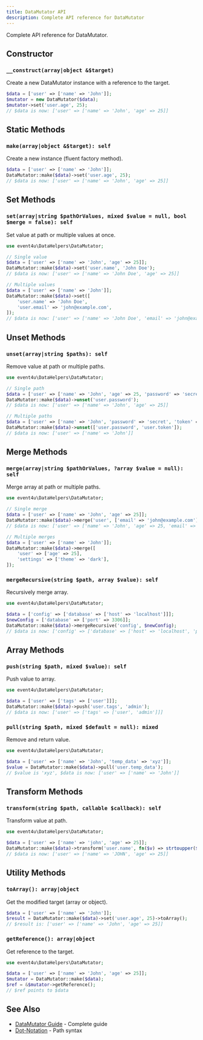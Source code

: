 ```yaml
---
title: DataMutator API
description: Complete API reference for DataMutator
---
```


Complete API reference for DataMutator.

## Constructor

### `__construct(array|object &$target)`

Create a new DataMutator instance with a reference to the target.

```php
$data = ['user' => ['name' => 'John']];
$mutator = new DataMutator($data);
$mutator->set('user.age', 25);
// $data is now: ['user' => ['name' => 'John', 'age' => 25]]
```

## Static Methods

### `make(array|object &$target): self`

Create a new instance (fluent factory method).

```php
$data = ['user' => ['name' => 'John']];
DataMutator::make($data)->set('user.age', 25);
// $data is now: ['user' => ['name' => 'John', 'age' => 25]]
```

## Set Methods

### `set(array|string $pathOrValues, mixed $value = null, bool $merge = false): self`

Set value at path or multiple values at once.

```php
use event4u\DataHelpers\DataMutator;

// Single value
$data = ['user' => ['name' => 'John', 'age' => 25]];
DataMutator::make($data)->set('user.name', 'John Doe');
// $data is now: ['user' => ['name' => 'John Doe', 'age' => 25]]

// Multiple values
$data = ['user' => ['name' => 'John']];
DataMutator::make($data)->set([
    'user.name' => 'John Doe',
    'user.email' => 'john@example.com',
]);
// $data is now: ['user' => ['name' => 'John Doe', 'email' => 'john@example.com']]
```

## Unset Methods

### `unset(array|string $paths): self`

Remove value at path or multiple paths.

```php
use event4u\DataHelpers\DataMutator;

// Single path
$data = ['user' => ['name' => 'John', 'age' => 25, 'password' => 'secret']];
DataMutator::make($data)->unset('user.password');
// $data is now: ['user' => ['name' => 'John', 'age' => 25]]

// Multiple paths
$data = ['user' => ['name' => 'John', 'password' => 'secret', 'token' => 'abc']];
DataMutator::make($data)->unset(['user.password', 'user.token']);
// $data is now: ['user' => ['name' => 'John']]
```

## Merge Methods

### `merge(array|string $pathOrValues, ?array $value = null): self`

Merge array at path or multiple paths.

```php
use event4u\DataHelpers\DataMutator;

// Single merge
$data = ['user' => ['name' => 'John', 'age' => 25]];
DataMutator::make($data)->merge('user', ['email' => 'john@example.com']);
// $data is now: ['user' => ['name' => 'John', 'age' => 25, 'email' => 'john@example.com']]

// Multiple merges
$data = ['user' => ['name' => 'John']];
DataMutator::make($data)->merge([
    'user' => ['age' => 25],
    'settings' => ['theme' => 'dark'],
]);
```

### `mergeRecursive(string $path, array $value): self`

Recursively merge array.

```php
use event4u\DataHelpers\DataMutator;

$data = ['config' => ['database' => ['host' => 'localhost']]];
$newConfig = ['database' => ['port' => 3306]];
DataMutator::make($data)->mergeRecursive('config', $newConfig);
// $data is now: ['config' => ['database' => ['host' => 'localhost', 'port' => 3306]]]
```

## Array Methods

### `push(string $path, mixed $value): self`

Push value to array.

```php
use event4u\DataHelpers\DataMutator;

$data = ['user' => ['tags' => ['user']]];
DataMutator::make($data)->push('user.tags', 'admin');
// $data is now: ['user' => ['tags' => ['user', 'admin']]]
```

### `pull(string $path, mixed $default = null): mixed`

Remove and return value.

```php
use event4u\DataHelpers\DataMutator;

$data = ['user' => ['name' => 'John', 'temp_data' => 'xyz']];
$value = DataMutator::make($data)->pull('user.temp_data');
// $value is 'xyz', $data is now: ['user' => ['name' => 'John']]
```

## Transform Methods

### `transform(string $path, callable $callback): self`

Transform value at path.

```php
use event4u\DataHelpers\DataMutator;

$data = ['user' => ['name' => 'john', 'age' => 25]];
DataMutator::make($data)->transform('user.name', fn($v) => strtoupper($v));
// $data is now: ['user' => ['name' => 'JOHN', 'age' => 25]]
```

## Utility Methods

### `toArray(): array|object`

Get the modified target (array or object).

```php
$data = ['user' => ['name' => 'John']];
$result = DataMutator::make($data)->set('user.age', 25)->toArray();
// $result is: ['user' => ['name' => 'John', 'age' => 25]]
```

### `getReference(): array|object`

Get reference to the target.

```php
use event4u\DataHelpers\DataMutator;

$data = ['user' => ['name' => 'John', 'age' => 25]];
$mutator = DataMutator::make($data);
$ref = &$mutator->getReference();
// $ref points to $data
```

## See Also

- [DataMutator Guide](/main-classes/data-mutator/) - Complete guide
- [Dot-Notation](/core-concepts/dot-notation/) - Path syntax

